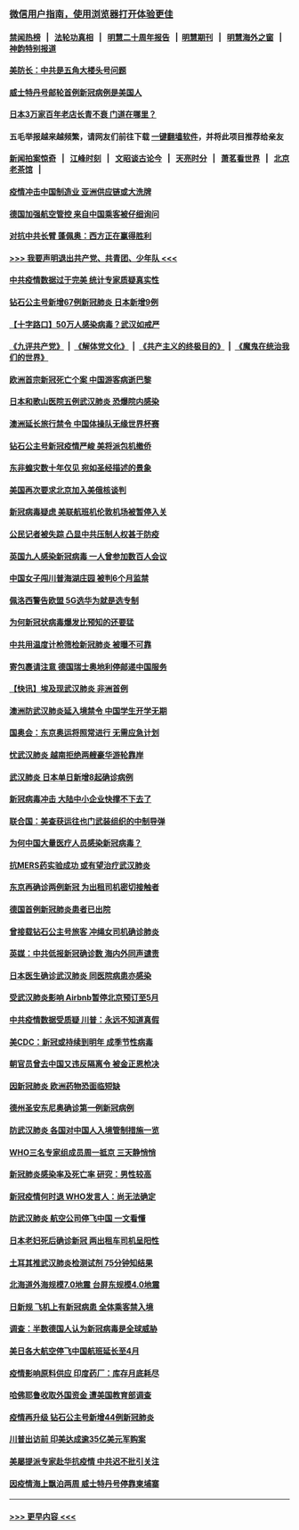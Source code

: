 ### [微信用户指南，使用浏览器打开体验更佳](https://github.com/gfw-breaker/banned-news1/blob/master/indexes/wechat-guide.md?t=0)
#### [禁闻热榜](热点新闻.md?t=0)  &nbsp;&nbsp;|&nbsp;&nbsp; [法轮功真相](https://github.com/gfw-breaker/truth/blob/master/README.md?t=0) &nbsp;&nbsp;|&nbsp;&nbsp; [明慧二十周年报告](https://github.com/gfw-breaker/mh-reports/blob/master/README.md?t=0) &nbsp;&nbsp;|&nbsp;&nbsp;[明慧期刊](https://github.com/gfw-breaker/mh-qikan) &nbsp;&nbsp;|&nbsp;&nbsp; [明慧海外之窗](https://github.com/gfw-breaker/mh-news/blob/master/README.md?t=0) &nbsp;&nbsp;|&nbsp;&nbsp; [神韵特别报道](https://github.com/gfw-breaker/mh-news/blob/master/shenyun.md?t=0)
#### [美防长：中共是五角大楼头号问题](../pages/nsc418/n11871768.md?t=02160722) 
#### [威士特丹号邮轮首例新冠病例是美国人](../pages/nsc418/n11871731.md?t=02160722) 
#### [日本3万家百年老店长青不衰 门道在哪里？](../pages/nsc418/n11871670.md?t=02160722) 
#### 五毛举报越来越频繁，请网友们前往下载 [一键翻墙软件](https://github.com/gfw-breaker/ssr-accounts)，并将此项目推荐给亲友
#### [新闻拍案惊奇](https://github.com/gfw-breaker/banned-news1/blob/master/pages/link4.md) &nbsp;&nbsp;|&nbsp;&nbsp; [江峰时刻](https://github.com/gfw-breaker/banned-news1/blob/master/pages/link4.md) &nbsp;&nbsp;|&nbsp;&nbsp; [文昭谈古论今](https://github.com/gfw-breaker/banned-news1/blob/master/pages/link4.md) &nbsp;&nbsp;|&nbsp;&nbsp; [天亮时分](https://github.com/gfw-breaker/banned-news1/blob/master/pages/link4.md) &nbsp;&nbsp;|&nbsp;&nbsp; [萧茗看世界](https://github.com/gfw-breaker/banned-news1/blob/master/pages/link4.md) &nbsp;&nbsp;|&nbsp;&nbsp; [北京老茶馆](https://github.com/gfw-breaker/banned-news1/blob/master/pages/link4.md) &nbsp;&nbsp;|&nbsp;&nbsp; 
#### [疫情冲击中国制造业 亚洲供应链或大洗牌](../pages/nsc418/n11871629.md?t=02160722) 
#### [德国加强航空管控 来自中国乘客被仔细询问](../pages/nsc418/n11871572.md?t=02160722) 
#### [对抗中共长臂 蓬佩奥：西方正在赢得胜利](../pages/nsc418/n11871500.md?t=02160722) 
#### [>>> 我要声明退出共产党、共青团、少年队 <<<](https://github.com/begood0513/goodnews/blob/master/quit/letter.md) 
#### [中共疫情数据过于完美 统计专家质疑真实性](../pages/nsc418/n11870197.md?t=02160722) 
#### [钻石公主号新增67例新冠肺炎 日本新增9例](../pages/nsc418/n11871311.md?t=02160722) 
#### [【十字路口】50万人感染病毒？武汉如戒严](../pages/nsc418/n11870405.md?t=02160722) 
#### [《九评共产党》](https://github.com/begood0513/9ping.md/blob/master/README.md) &nbsp;|&nbsp; [《解体党文化》](../../../../jtdwh.md/blob/master/README.md)  &nbsp;|&nbsp; [《共产主义的终极目的》](../../../../gczydzjmd.md/blob/master/README.md) &nbsp;|&nbsp; [《魔鬼在统治我们的世界》](../../../../mgztzwmdsj.md/blob/master/README.md) 
#### [欧洲首宗新冠死亡个案 中国游客病逝巴黎](../pages/nsc418/n11871247.md?t=02160722) 
#### [日本和歌山医院五例武汉肺炎 恐爆院内感染](../pages/nsc418/n11871128.md?t=02160722) 
#### [澳洲延长旅行禁令 中国体操队无缘世界杯赛](../pages/nsc418/n11870446.md?t=02160722) 
#### [钻石公主号新冠疫情严峻 美将派包机撤侨](../pages/nsc418/n11870505.md?t=02160722) 
#### [东非蝗灾数十年仅见 宛如圣经描述的景象](../pages/nsc418/n11870398.md?t=02160722) 
#### [美国再次要求北京加入美俄核谈判](../pages/nsc418/n11870138.md?t=02160722) 
#### [新冠病毒疑虑 美联航班机伦敦机场被暂停入关](../pages/nsc418/n11870015.md?t=02160722) 
#### [公民记者被失踪 凸显中共压制人权甚于防疫](../pages/nsc418/n11870042.md?t=02160722) 
#### [英国九人感染新冠病毒 一人曾参加数百人会议](../pages/nsc418/n11869987.md?t=02160722) 
#### [中国女子闯川普海湖庄园 被判6个月监禁](../pages/nsc418/n11869919.md?t=02160722) 
#### [佩洛西警告欧盟 5G选华为就是选专制](../pages/nsc418/n11869898.md?t=02160722) 
#### [为何新冠状病毒爆发比预知的还要猛](../pages/nsc418/n11869828.md?t=02160722) 
#### [中共用温度计枪筛检新冠肺炎 被曝不可靠](../pages/nsc418/n11869707.md?t=02160722) 
#### [寄包裹请注意 德国瑞士奥地利停邮递中国服务](../pages/nsc418/n11869727.md?t=02160722) 
#### [【快讯】埃及现武汉肺炎 非洲首例](../pages/nsc418/n11869766.md?t=02160722) 
#### [澳洲防武汉肺炎延入境禁令 中国学生开学无期](../pages/nsc418/n11869546.md?t=02160722) 
#### [国奥会：东京奥运将照常进行 无需应急计划](../pages/nsc418/n11869422.md?t=02160722) 
#### [忧武汉肺炎 越南拒绝两艘豪华游轮靠岸](../pages/nsc418/n11867444.md?t=02160722) 
#### [武汉肺炎 日本单日新增8起确诊病例](../pages/nsc418/n11869272.md?t=02160722) 
#### [新冠病毒冲击 大陆中小企业快撑不下去了](../pages/nsc418/n11869259.md?t=02160722) 
#### [联合国：美查获运往也门武装组织的中制导弹](../pages/nsc418/n11868677.md?t=02160722) 
#### [为何中国大量医疗人员感染新冠病毒？](../pages/nsc418/n11869001.md?t=02160722) 
#### [抗MERS药实验成功 或有望治疗武汉肺炎](../pages/nsc418/n11868912.md?t=02160722) 
#### [东京再确诊两例新冠 为出租司机密切接触者](../pages/nsc418/n11868770.md?t=02160722) 
#### [德国首例新冠肺炎患者已出院](../pages/nsc418/n11868714.md?t=02160722) 
#### [曾接载钻石公主号旅客 冲绳女司机确诊肺炎](../pages/nsc418/n11868610.md?t=02160722) 
#### [英媒：中共低报新冠确诊数 海内外同声谴责](../pages/nsc418/n11867421.md?t=02160722) 
#### [日本医生确诊武汉肺炎 同医院病患亦感染](../pages/nsc418/n11867779.md?t=02160722) 
#### [受武汉肺炎影响 Airbnb暂停北京预订至5月](../pages/nsc418/n11867428.md?t=02160722) 
#### [中共疫情数据受质疑 川普：永远不知道真假](../pages/nsc418/n11867195.md?t=02160722) 
#### [美CDC：新冠或持续到明年 成季节性病毒](../pages/nsc418/n11867279.md?t=02160722) 
#### [朝官员曾去中国又违反隔离令 被金正恩枪决](../pages/nsc418/n11867087.md?t=02160722) 
#### [因新冠肺炎 欧洲药物恐面临短缺](../pages/nsc418/n11867036.md?t=02160722) 
#### [德州圣安东尼奥确诊第一例新冠病例](../pages/nsc418/n11867194.md?t=02160722) 
#### [防武汉肺炎 各国对中国人入境管制措施一览](../pages/nsc418/n11838726.md?t=02160722) 
#### [WHO三名专家组成员周一抵京 三天静悄悄](../pages/nsc418/n11866947.md?t=02160722) 
#### [新冠肺炎感染率及死亡率 研究：男性较高](../pages/nsc418/n11866956.md?t=02160722) 
#### [新冠疫情何时退 WHO发言人：尚无法确定](../pages/nsc418/n11866864.md?t=02160722) 
#### [防武汉肺炎 航空公司停飞中国 一文看懂](../pages/nsc418/n11866800.md?t=02160722) 
#### [日本老妇死后确诊新冠 两出租车司机呈阳性](../pages/nsc418/n11866755.md?t=02160722) 
#### [土耳其推武汉肺炎检测试剂 75分钟知结果](../pages/nsc418/n11866520.md?t=02160722) 
#### [北海道外海规模7.0地震 台屏东规模4.0地震](../pages/nsc418/n11866262.md?t=02160722) 
#### [日新规 飞机上有新冠病患 全体乘客禁入境](../pages/nsc418/n11866233.md?t=02160722) 
#### [调查：半数德国人认为新冠病毒是全球威胁](../pages/nsc418/n11866687.md?t=02160722) 
#### [美日各大航空停飞中国航班延长至4月](../pages/nsc418/n11865980.md?t=02160722) 
#### [疫情影响原料供应 印度药厂：库存月底耗尽](../pages/nsc418/n11865151.md?t=02160722) 
#### [哈佛耶鲁收取外国资金 遭美国教育部调查](../pages/nsc418/n11864950.md?t=02160722) 
#### [疫情再升级 钻石公主号新增44例新冠肺炎](../pages/nsc418/n11865033.md?t=02160722) 
#### [川普出访前 印美达成逾35亿美元军购案](../pages/nsc418/n11865444.md?t=02160722) 
#### [美屡提派专家赴华抗疫情 中共迟不批引关注](../pages/nsc418/n11864719.md?t=02160722) 
#### [因疫情海上飘泊两周 威士特丹号停靠柬埔寨](../pages/nsc418/n11865007.md?t=02160722) 

----
#### [ >>> 更早内容 <<< ](../indexes/nsc418-earlier.md)
